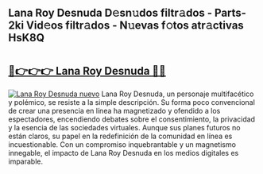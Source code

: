 ## Lana Roy Desnuda D𝚎sn𝚞dos filtr𝚊dos - Parts-2ki Vid𝚎os filtr𝚊dos - N𝚞evas f𝚘tos atr𝚊ctivas HsK8Q

# <h2><a href="http://mb4n73.tromn.icu/?c=Lana+Roy+Desnuda">🔗👉👉👉 Lana Roy Desnuda 🔗🔗</a></h2>

[![Lana Roy Desnuda nuevo](https://i.imgur.com/pEAQMta.gif)](http://mb4n73.tromn.icu/?c=Lana+Roy+Desnuda)
Lana Roy Desnuda, un personaje multifacético y polémico, se resiste a la simple descripción. Su forma poco convencional de crear una presencia en línea ha magnetizado y ofendido a los espectadores, encendiendo debates sobre el consentimiento, la privacidad y la esencia de las sociedades virtuales. Aunque sus planes futuros no están claros, su papel en la redefinición de la comunidad en línea es incuestionable. Con un compromiso inquebrantable y un magnetismo innegable, el impacto de Lana Roy Desnuda en los medios digitales es imparable.
